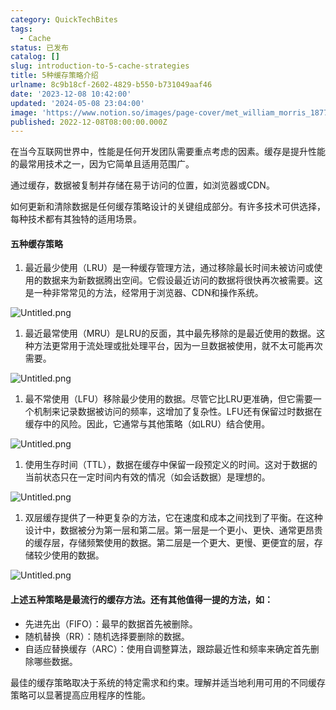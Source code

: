 ```yaml
---
category: QuickTechBites
tags:
  - Cache
status: 已发布
catalog: []
slug: introduction-to-5-cache-strategies
title: 5种缓存策略介绍
urlname: 8c9b18cf-2602-4829-b550-b731049aaf46
date: '2023-12-08 10:42:00'
updated: '2024-05-08 23:04:00'
image: 'https://www.notion.so/images/page-cover/met_william_morris_1877_willow.jpg'
published: 2022-12-08T08:00:00.000Z
---
```


在当今互联网世界中，性能是任何开发团队需要重点考虑的因素。缓存是提升性能的最常用技术之一，因为它简单且适用范围广。


通过缓存，数据被复制并存储在易于访问的位置，如浏览器或CDN。


如何更新和清除数据是任何缓存策略设计的关键组成部分。有许多技术可供选择，每种技术都有其独特的适用场景。


#### 五种缓存策略

1. 最近最少使用（LRU）是一种缓存管理方法，通过移除最长时间未被访问或使用的数据来为新数据腾出空间。它假设最近访问的数据将很快再次被需要。这是一种非常常见的方法，经常用于浏览器、CDN和操作系统。

![Untitled.png](https://prod-files-secure.s3.us-west-2.amazonaws.com/5d24fe63-e567-4804-86f9-9fdc62e13082/74494354-3dc7-4fc2-be3e-7e15913b3f24/Untitled.png?X-Amz-Algorithm=AWS4-HMAC-SHA256&X-Amz-Content-Sha256=UNSIGNED-PAYLOAD&X-Amz-Credential=ASIAZI2LB46636IM4O4L%2F20250208%2Fus-west-2%2Fs3%2Faws4_request&X-Amz-Date=20250208T053444Z&X-Amz-Expires=3600&X-Amz-Security-Token=IQoJb3JpZ2luX2VjEG4aCXVzLXdlc3QtMiJIMEYCIQCPyEWGFDHwYelybraYcqjKXiTuKTJ9BxDWjE8mKa6TiwIhALa6ZD1T%2BSV45TwsbnYA6evEDLMfvxgyN1gxIIVvByAjKogECIb%2F%2F%2F%2F%2F%2F%2F%2F%2F%2FwEQABoMNjM3NDIzMTgzODA1IgwYAF6o9YhqgKE8s10q3AN3Njh4NA2UGDy%2BZfKaluh6kZ8ACf%2F11BKLWktN9APnhoOGUprBt7qqg4m%2FkwAS6aevs68xZG%2BMGlJQY119AxccDR5hSOeHZ3ITOm3qwSsGbfVOgBZKdC4hbzgYQuUS0YEg75AgFWqJjxH2gcqlJ1gD163ncweNjHZc2ORowBZaXEl4rPh5IdH9dQxv3b0oCo%2BjJg2MdV3l4yQ60Rio9JfR1fuOMmpS8SesD9aVbA8R1XAIVFMyfeAhwYBaofpjYKsKh9PUOSaVNN0uw8ZEGvwe4Q5EZabkoAzZvKsgdgYNBOhtiUoJO9jytNBkAn7m7DOlZiIgBxjo458%2B%2Bu%2FvMqnMnIqpkjVjSGjr9iWd9epQ5grjxgdV%2F750ras%2FshBJ95f3Ji%2Fs6VepLbw3LrcWMqIJGODWBvftACPvYl%2F5SshgFlI2QOgFSUyyJup1ea2aXCbvqP0AASDU91dMOSpRANAkIUYbX5iVSQI%2B%2FlOt%2F8yc%2BulxQm560QFtFNWmhWJUG3Sb1GzkXGq8yTsDbXGBKMsMj5RRvgm75QahK3HnoReat7qoyuNDxHD89oxIvBxFnU%2FUItGVL9d4VDWIZ1QmVHlg6VYnYFGdscoCFlUEtsNNFmNUnfsycBYuKvKoqDDs05u9BjqkAY3FGOrUz03g1cxnhJEa1SEMHkosoSIhiH814IpUStpvHQ6qJ3ulvUxuUVwFvYSAS5eE5VTo%2Fk46OPz6UAHRRnT6KfPiztKgXHeCdfsUsjVpUk2F1J4h1KyB7smN7XYcvkaArGLxtVlqayAIo7YaDuyOxakPX%2FubnFQxqswE8WaAehOig9cXAM3DPI8MMvgdNn45tRWqdeKgrqEKd2lhsG5O%2Fv7%2B&X-Amz-Signature=ef8f92cd84292fa8332773c7e5bfc458cadc29c365a3968cb65469bfd0448d4d&X-Amz-SignedHeaders=host&x-id=GetObject)

1. 最近最常使用（MRU）是LRU的反面，其中最先移除的是最近使用的数据。这种方法更常用于流处理或批处理平台，因为一旦数据被使用，就不太可能再次需要。

![Untitled.png](https://prod-files-secure.s3.us-west-2.amazonaws.com/5d24fe63-e567-4804-86f9-9fdc62e13082/9394e615-e149-4cd8-9a1b-e3c39cda8184/Untitled.png?X-Amz-Algorithm=AWS4-HMAC-SHA256&X-Amz-Content-Sha256=UNSIGNED-PAYLOAD&X-Amz-Credential=ASIAZI2LB46636IM4O4L%2F20250208%2Fus-west-2%2Fs3%2Faws4_request&X-Amz-Date=20250208T053444Z&X-Amz-Expires=3600&X-Amz-Security-Token=IQoJb3JpZ2luX2VjEG4aCXVzLXdlc3QtMiJIMEYCIQCPyEWGFDHwYelybraYcqjKXiTuKTJ9BxDWjE8mKa6TiwIhALa6ZD1T%2BSV45TwsbnYA6evEDLMfvxgyN1gxIIVvByAjKogECIb%2F%2F%2F%2F%2F%2F%2F%2F%2F%2FwEQABoMNjM3NDIzMTgzODA1IgwYAF6o9YhqgKE8s10q3AN3Njh4NA2UGDy%2BZfKaluh6kZ8ACf%2F11BKLWktN9APnhoOGUprBt7qqg4m%2FkwAS6aevs68xZG%2BMGlJQY119AxccDR5hSOeHZ3ITOm3qwSsGbfVOgBZKdC4hbzgYQuUS0YEg75AgFWqJjxH2gcqlJ1gD163ncweNjHZc2ORowBZaXEl4rPh5IdH9dQxv3b0oCo%2BjJg2MdV3l4yQ60Rio9JfR1fuOMmpS8SesD9aVbA8R1XAIVFMyfeAhwYBaofpjYKsKh9PUOSaVNN0uw8ZEGvwe4Q5EZabkoAzZvKsgdgYNBOhtiUoJO9jytNBkAn7m7DOlZiIgBxjo458%2B%2Bu%2FvMqnMnIqpkjVjSGjr9iWd9epQ5grjxgdV%2F750ras%2FshBJ95f3Ji%2Fs6VepLbw3LrcWMqIJGODWBvftACPvYl%2F5SshgFlI2QOgFSUyyJup1ea2aXCbvqP0AASDU91dMOSpRANAkIUYbX5iVSQI%2B%2FlOt%2F8yc%2BulxQm560QFtFNWmhWJUG3Sb1GzkXGq8yTsDbXGBKMsMj5RRvgm75QahK3HnoReat7qoyuNDxHD89oxIvBxFnU%2FUItGVL9d4VDWIZ1QmVHlg6VYnYFGdscoCFlUEtsNNFmNUnfsycBYuKvKoqDDs05u9BjqkAY3FGOrUz03g1cxnhJEa1SEMHkosoSIhiH814IpUStpvHQ6qJ3ulvUxuUVwFvYSAS5eE5VTo%2Fk46OPz6UAHRRnT6KfPiztKgXHeCdfsUsjVpUk2F1J4h1KyB7smN7XYcvkaArGLxtVlqayAIo7YaDuyOxakPX%2FubnFQxqswE8WaAehOig9cXAM3DPI8MMvgdNn45tRWqdeKgrqEKd2lhsG5O%2Fv7%2B&X-Amz-Signature=736c332b3c5aba7c25770ef57e143e832d8a11a664604e8c2797bf27522ea4fe&X-Amz-SignedHeaders=host&x-id=GetObject)

1. 最不常使用（LFU）移除最少使用的数据。尽管它比LRU更准确，但它需要一个机制来记录数据被访问的频率，这增加了复杂性。LFU还有保留过时数据在缓存中的风险。因此，它通常与其他策略（如LRU）结合使用。

![Untitled.png](https://prod-files-secure.s3.us-west-2.amazonaws.com/5d24fe63-e567-4804-86f9-9fdc62e13082/ff489bb8-941e-4617-b208-e17020ed7ada/Untitled.png?X-Amz-Algorithm=AWS4-HMAC-SHA256&X-Amz-Content-Sha256=UNSIGNED-PAYLOAD&X-Amz-Credential=ASIAZI2LB46636IM4O4L%2F20250208%2Fus-west-2%2Fs3%2Faws4_request&X-Amz-Date=20250208T053444Z&X-Amz-Expires=3600&X-Amz-Security-Token=IQoJb3JpZ2luX2VjEG4aCXVzLXdlc3QtMiJIMEYCIQCPyEWGFDHwYelybraYcqjKXiTuKTJ9BxDWjE8mKa6TiwIhALa6ZD1T%2BSV45TwsbnYA6evEDLMfvxgyN1gxIIVvByAjKogECIb%2F%2F%2F%2F%2F%2F%2F%2F%2F%2FwEQABoMNjM3NDIzMTgzODA1IgwYAF6o9YhqgKE8s10q3AN3Njh4NA2UGDy%2BZfKaluh6kZ8ACf%2F11BKLWktN9APnhoOGUprBt7qqg4m%2FkwAS6aevs68xZG%2BMGlJQY119AxccDR5hSOeHZ3ITOm3qwSsGbfVOgBZKdC4hbzgYQuUS0YEg75AgFWqJjxH2gcqlJ1gD163ncweNjHZc2ORowBZaXEl4rPh5IdH9dQxv3b0oCo%2BjJg2MdV3l4yQ60Rio9JfR1fuOMmpS8SesD9aVbA8R1XAIVFMyfeAhwYBaofpjYKsKh9PUOSaVNN0uw8ZEGvwe4Q5EZabkoAzZvKsgdgYNBOhtiUoJO9jytNBkAn7m7DOlZiIgBxjo458%2B%2Bu%2FvMqnMnIqpkjVjSGjr9iWd9epQ5grjxgdV%2F750ras%2FshBJ95f3Ji%2Fs6VepLbw3LrcWMqIJGODWBvftACPvYl%2F5SshgFlI2QOgFSUyyJup1ea2aXCbvqP0AASDU91dMOSpRANAkIUYbX5iVSQI%2B%2FlOt%2F8yc%2BulxQm560QFtFNWmhWJUG3Sb1GzkXGq8yTsDbXGBKMsMj5RRvgm75QahK3HnoReat7qoyuNDxHD89oxIvBxFnU%2FUItGVL9d4VDWIZ1QmVHlg6VYnYFGdscoCFlUEtsNNFmNUnfsycBYuKvKoqDDs05u9BjqkAY3FGOrUz03g1cxnhJEa1SEMHkosoSIhiH814IpUStpvHQ6qJ3ulvUxuUVwFvYSAS5eE5VTo%2Fk46OPz6UAHRRnT6KfPiztKgXHeCdfsUsjVpUk2F1J4h1KyB7smN7XYcvkaArGLxtVlqayAIo7YaDuyOxakPX%2FubnFQxqswE8WaAehOig9cXAM3DPI8MMvgdNn45tRWqdeKgrqEKd2lhsG5O%2Fv7%2B&X-Amz-Signature=61663e5972c44e6cb0acc1402febcf080b0903f0c44cf924ab05dbfe6b4e913f&X-Amz-SignedHeaders=host&x-id=GetObject)

1. 使用生存时间（TTL），数据在缓存中保留一段预定义的时间。这对于数据的当前状态只在一定时间内有效的情况（如会话数据）是理想的。

![Untitled.png](https://prod-files-secure.s3.us-west-2.amazonaws.com/5d24fe63-e567-4804-86f9-9fdc62e13082/480ed8d3-f3c7-4a40-a9c6-4ca2e915c139/Untitled.png?X-Amz-Algorithm=AWS4-HMAC-SHA256&X-Amz-Content-Sha256=UNSIGNED-PAYLOAD&X-Amz-Credential=ASIAZI2LB46636IM4O4L%2F20250208%2Fus-west-2%2Fs3%2Faws4_request&X-Amz-Date=20250208T053444Z&X-Amz-Expires=3600&X-Amz-Security-Token=IQoJb3JpZ2luX2VjEG4aCXVzLXdlc3QtMiJIMEYCIQCPyEWGFDHwYelybraYcqjKXiTuKTJ9BxDWjE8mKa6TiwIhALa6ZD1T%2BSV45TwsbnYA6evEDLMfvxgyN1gxIIVvByAjKogECIb%2F%2F%2F%2F%2F%2F%2F%2F%2F%2FwEQABoMNjM3NDIzMTgzODA1IgwYAF6o9YhqgKE8s10q3AN3Njh4NA2UGDy%2BZfKaluh6kZ8ACf%2F11BKLWktN9APnhoOGUprBt7qqg4m%2FkwAS6aevs68xZG%2BMGlJQY119AxccDR5hSOeHZ3ITOm3qwSsGbfVOgBZKdC4hbzgYQuUS0YEg75AgFWqJjxH2gcqlJ1gD163ncweNjHZc2ORowBZaXEl4rPh5IdH9dQxv3b0oCo%2BjJg2MdV3l4yQ60Rio9JfR1fuOMmpS8SesD9aVbA8R1XAIVFMyfeAhwYBaofpjYKsKh9PUOSaVNN0uw8ZEGvwe4Q5EZabkoAzZvKsgdgYNBOhtiUoJO9jytNBkAn7m7DOlZiIgBxjo458%2B%2Bu%2FvMqnMnIqpkjVjSGjr9iWd9epQ5grjxgdV%2F750ras%2FshBJ95f3Ji%2Fs6VepLbw3LrcWMqIJGODWBvftACPvYl%2F5SshgFlI2QOgFSUyyJup1ea2aXCbvqP0AASDU91dMOSpRANAkIUYbX5iVSQI%2B%2FlOt%2F8yc%2BulxQm560QFtFNWmhWJUG3Sb1GzkXGq8yTsDbXGBKMsMj5RRvgm75QahK3HnoReat7qoyuNDxHD89oxIvBxFnU%2FUItGVL9d4VDWIZ1QmVHlg6VYnYFGdscoCFlUEtsNNFmNUnfsycBYuKvKoqDDs05u9BjqkAY3FGOrUz03g1cxnhJEa1SEMHkosoSIhiH814IpUStpvHQ6qJ3ulvUxuUVwFvYSAS5eE5VTo%2Fk46OPz6UAHRRnT6KfPiztKgXHeCdfsUsjVpUk2F1J4h1KyB7smN7XYcvkaArGLxtVlqayAIo7YaDuyOxakPX%2FubnFQxqswE8WaAehOig9cXAM3DPI8MMvgdNn45tRWqdeKgrqEKd2lhsG5O%2Fv7%2B&X-Amz-Signature=27798923070bec86aa33630295cf80d6065dce998003dbf2522b9e48de5378b1&X-Amz-SignedHeaders=host&x-id=GetObject)

1. 双层缓存提供了一种更复杂的方法，它在速度和成本之间找到了平衡。在这种设计中，数据被分为第一层和第二层。第一层是一个更小、更快、通常更昂贵的缓存层，存储频繁使用的数据。第二层是一个更大、更慢、更便宜的层，存储较少使用的数据。

![Untitled.png](https://prod-files-secure.s3.us-west-2.amazonaws.com/5d24fe63-e567-4804-86f9-9fdc62e13082/35e68090-275d-4707-9e9a-ce86f000e9eb/Untitled.png?X-Amz-Algorithm=AWS4-HMAC-SHA256&X-Amz-Content-Sha256=UNSIGNED-PAYLOAD&X-Amz-Credential=ASIAZI2LB46636IM4O4L%2F20250208%2Fus-west-2%2Fs3%2Faws4_request&X-Amz-Date=20250208T053444Z&X-Amz-Expires=3600&X-Amz-Security-Token=IQoJb3JpZ2luX2VjEG4aCXVzLXdlc3QtMiJIMEYCIQCPyEWGFDHwYelybraYcqjKXiTuKTJ9BxDWjE8mKa6TiwIhALa6ZD1T%2BSV45TwsbnYA6evEDLMfvxgyN1gxIIVvByAjKogECIb%2F%2F%2F%2F%2F%2F%2F%2F%2F%2FwEQABoMNjM3NDIzMTgzODA1IgwYAF6o9YhqgKE8s10q3AN3Njh4NA2UGDy%2BZfKaluh6kZ8ACf%2F11BKLWktN9APnhoOGUprBt7qqg4m%2FkwAS6aevs68xZG%2BMGlJQY119AxccDR5hSOeHZ3ITOm3qwSsGbfVOgBZKdC4hbzgYQuUS0YEg75AgFWqJjxH2gcqlJ1gD163ncweNjHZc2ORowBZaXEl4rPh5IdH9dQxv3b0oCo%2BjJg2MdV3l4yQ60Rio9JfR1fuOMmpS8SesD9aVbA8R1XAIVFMyfeAhwYBaofpjYKsKh9PUOSaVNN0uw8ZEGvwe4Q5EZabkoAzZvKsgdgYNBOhtiUoJO9jytNBkAn7m7DOlZiIgBxjo458%2B%2Bu%2FvMqnMnIqpkjVjSGjr9iWd9epQ5grjxgdV%2F750ras%2FshBJ95f3Ji%2Fs6VepLbw3LrcWMqIJGODWBvftACPvYl%2F5SshgFlI2QOgFSUyyJup1ea2aXCbvqP0AASDU91dMOSpRANAkIUYbX5iVSQI%2B%2FlOt%2F8yc%2BulxQm560QFtFNWmhWJUG3Sb1GzkXGq8yTsDbXGBKMsMj5RRvgm75QahK3HnoReat7qoyuNDxHD89oxIvBxFnU%2FUItGVL9d4VDWIZ1QmVHlg6VYnYFGdscoCFlUEtsNNFmNUnfsycBYuKvKoqDDs05u9BjqkAY3FGOrUz03g1cxnhJEa1SEMHkosoSIhiH814IpUStpvHQ6qJ3ulvUxuUVwFvYSAS5eE5VTo%2Fk46OPz6UAHRRnT6KfPiztKgXHeCdfsUsjVpUk2F1J4h1KyB7smN7XYcvkaArGLxtVlqayAIo7YaDuyOxakPX%2FubnFQxqswE8WaAehOig9cXAM3DPI8MMvgdNn45tRWqdeKgrqEKd2lhsG5O%2Fv7%2B&X-Amz-Signature=46cfc710cc3b8422ad1ddc8de1a29f36d4f346858acdcb356f80c85e8ea37c39&X-Amz-SignedHeaders=host&x-id=GetObject)


#### 上述五种策略是最流行的缓存方法。还有其他值得一提的方法，如：

- 先进先出（FIFO）：最早的数据首先被删除。
- 随机替换（RR）：随机选择要删除的数据。
- 自适应替换缓存（ARC）：使用自调整算法，跟踪最近性和频率来确定首先删除哪些数据。

最佳的缓存策略取决于系统的特定需求和约束。理解并适当地利用可用的不同缓存策略可以显著提高应用程序的性能。

